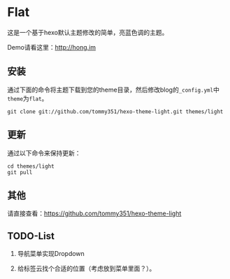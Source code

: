 # Flat

这是一个基于hexo默认主题修改的简单，亮蓝色调的主题。

Demo请看这里：<http://hong.im>

## 安装

通过下面的命令将主题下载到您的theme目录，然后修改blog的`_config.yml`中`theme`为`flat`。

```
git clone git://github.com/tommy351/hexo-theme-light.git themes/light
```

## 更新

通过以下命令来保持更新：

```
cd themes/light
git pull
```

## 其他

请直接查看：<https://github.com/tommy351/hexo-theme-light>

## TODO-List

1. 导航菜单实现Dropdown

2. 给标签云找个合适的位置（考虑放到菜单里面？）。